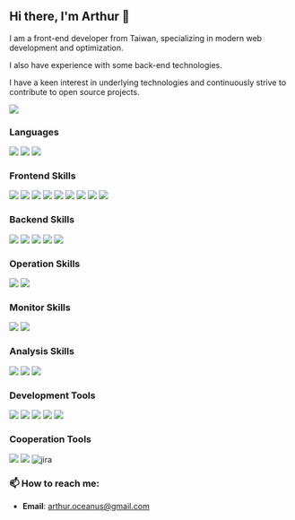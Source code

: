 ## Hi there, I'm Arthur 👋

I am a front-end developer from Taiwan, specializing in modern web development and optimization.

I also have experience with some back-end technologies. 

I have a keen interest in underlying technologies and continuously strive to contribute to open source projects.


<a href="https://profile-fxfwhmre4-arthur-mountain.vercel.app/home">
  <img src="https://skillicons.dev/icons?i=ts,react,next,tailwind,nodejs,go,docker" />
</a>


### Languages

![](https://img.shields.io/badge/-Typescript-3178C6?style=for-the-badge&logo=typescript&logoColor=white)
![](https://img.shields.io/badge/-Node.js-339933?style=for-the-badge&logo=node.js&logoColor=white)
![](https://img.shields.io/badge/-Golang-00ADD8?style=for-the-badge&logo=go&logoColor=white)
<!-- 
![](https://img.shields.io/badge/-Lua-2C2D72?style=for-the-badge&logo=lua&logoColor=white)
![](https://img.shields.io/badge/-Haskell-5D4F85?style=for-the-badge&logo=haskell&logoColor=white)
![](https://img.shields.io/badge/-Kotlin-0095D5?style=for-the-badge&logo=kotlin&logoColor=white) 
![](https://img.shields.io/badge/-Java-007396?style=for-the-badge&logo=java&logoColor=white)
![](https://img.shields.io/badge/-YAML-000000?style=for-the-badge&logo=yaml&logoColor=white)
-->


### Frontend Skills

![](https://img.shields.io/badge/-React-61DAFB?style=for-the-badge&logo=react&logoColor=white)
![](https://img.shields.io/badge/-Next.js-000000?style=for-the-badge&logo=next.js&logoColor=white)
![](https://img.shields.io/badge/-PageSpeed%20Insights-4285F4?style=for-the-badge&logo=google&logoColor=white)
![](https://img.shields.io/badge/-Google%20Search%20Console-4285F4?style=for-the-badge&logo=google-search-console&logoColor=white)
![](https://img.shields.io/badge/-Web%20Vitals-4285F4?style=for-the-badge&logo=google&logoColor=white)
![](https://img.shields.io/badge/-React%20Native-61DAFB?style=for-the-badge&logo=react&logoColor=white)
![](https://img.shields.io/badge/-Webpack-8DD6F9?style=for-the-badge&logo=webpack&logoColor=white)
![](https://img.shields.io/badge/-Babel-F9DC3E?style=for-the-badge&logo=babel&logoColor=white)
![](https://img.shields.io/badge/-Tailwind%20CSS-38B2AC?style=for-the-badge&logo=tailwind-css&logoColor=white)
<!--
![](https://img.shields.io/badge/-ESLint-4B32C3?style=for-the-badge&logo=eslint&logoColor=white)
![](https://img.shields.io/badge/-Prettier-F7B93E?style=for-the-badge&logo=prettier&logoColor=white)
![](https://img.shields.io/badge/-Nx-143055?style=for-the-badge&logo=nx&logoColor=white)
![](https://img.shields.io/badge/-Sass-CC6699?style=for-the-badge&logo=sass&logoColor=white)
-->

### Backend Skills

![](https://img.shields.io/badge/-Express-000000?style=for-the-badge&logo=express&logoColor=white)
![](https://img.shields.io/badge/-Gin-00ADD8?style=for-the-badge&logo=go&logoColor=white)
![](https://img.shields.io/badge/-PostgreSQL-336791?style=for-the-badge&logo=postgresql&logoColor=white)
![](https://img.shields.io/badge/-Cloud%20SQL-4285F4?style=for-the-badge&logo=google-cloud&logoColor=white)
![](https://img.shields.io/badge/-Redis-DC382D?style=for-the-badge&logo=redis&logoColor=white)
<!--
![](https://img.shields.io/badge/-MySQL-4479A1?style=for-the-badge&logo=mysql&logoColor=white)
![](https://img.shields.io/badge/-MongoDB-47A248?style=for-the-badge&logo=mongodb&logoColor=white)
-->

### Operation Skills

![](https://img.shields.io/badge/-Github%20Actions-2088FF?style=for-the-badge&logo=github%20actions&logoColor=white)
![](https://img.shields.io/badge/-Docker-2496ED?style=for-the-badge&logo=docker&logoColor=white)

### Monitor Skills

![](https://img.shields.io/badge/-Sentry-362D59?style=for-the-badge&logo=sentry&logoColor=white)
![](https://img.shields.io/badge/-GCP%20Log-4285F4?style=for-the-badge&logo=google-cloud&logoColor=white)

### Analysis Skills

![](https://img.shields.io/badge/-Google%20Tag-246FDB?style=for-the-badge&logo=google-tag-manager&logoColor=white)
![](https://img.shields.io/badge/-Facebook%20Pixel-1877F2?style=for-the-badge&logo=facebook&logoColor=white)
![](https://img.shields.io/badge/-Dcard-0052CC?style=for-the-badge&logo=dcard&logoColor=white)

### Development Tools

![](https://img.shields.io/badge/-Neovim-57A143?style=for-the-badge&logo=neovim&logoColor=white)
![](https://img.shields.io/badge/-tmux-1BB91F?style=for-the-badge&logo=tmux&logoColor=white)
![](https://img.shields.io/badge/-Git-F05032?style=for-the-badge&logo=git&logoColor=white)
![](https://img.shields.io/badge/-GitHub-181717?style=for-the-badge&logo=github&logoColor=white)
![](https://img.shields.io/badge/-VSCode-007ACC?style=for-the-badge&logo=visual-studio-code&logoColor=white)

### Cooperation Tools

![](https://img.shields.io/badge/-ClickUp-7B68EE?style=for-the-badge&logo=clickup&logoColor=white)
![](https://img.shields.io/badge/-Notion-000000?style=for-the-badge&logo=notion&logoColor=white)
![jira](https://img.shields.io/badge/-Jira-0052CC?style=for-the-badge&logo=jira&logoColor=white)


### 📫 How to reach me:
- **Email**: arthur.oceanus@gmail.com
